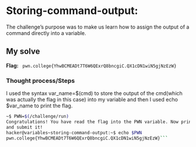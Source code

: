 # Storing-command-output:
The challenge’s purpose was to make us learn how to assign the output of a command directly into a variable.

## My solve
**Flag:** ` pwn.college{YhwBCMEADt7T6W6QExrQ8bncgiC.QX1cDN1wiN5gjNzEzW}`

### Thought process/Steps
I used the syntax var_name=$(cmd) to store the output of the cmd(which was actually the flag in this case) into my variable 
and then I used echo $var_name to print the flag.

 ```bash
~$ PWN=$(/challenge/run)
Congratulations! You have read the flag into the PWN variable. Now print it out
and submit it!
hacker@variables~storing-command-output:~$ echo $PWN
pwn.college{YhwBCMEADt7T6W6QExrQ8bncgiC.QX1cDN1wiN5gjNzEzW}```
